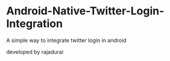 # Android-Native-Twitter-Login-Integration
A simple way to integrate twitter login in android

developed by rajadurai
